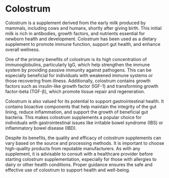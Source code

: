 <!--
source: gpt-40
tags: immunoglobins igg
-->

# Colostrum

Colostrum is a supplement derived from the early milk produced by mammals, including cows and humans, shortly after giving birth. This initial milk is rich in antibodies, growth factors, and nutrients essential for newborn health and development. Colostrum has been used as a dietary supplement to promote immune function, support gut health, and enhance overall wellness.

One of the primary benefits of colostrum is its high concentration of immunoglobulins, particularly IgG, which help strengthen the immune system by providing passive immunity against pathogens. This can be especially beneficial for individuals with weakened immune systems or those recovering from illness. Additionally, colostrum contains growth factors such as insulin-like growth factor (IGF-1) and transforming growth factor-beta (TGF-β), which promote tissue repair and regeneration.

Colostrum is also valued for its potential to support gastrointestinal health. It contains bioactive components that help maintain the integrity of the gut lining, reduce inflammation, and support the growth of beneficial gut bacteria. This makes colostrum supplements a popular choice for individuals with gastrointestinal issues like irritable bowel syndrome (IBS) or inflammatory bowel disease (IBD).

Despite its benefits, the quality and efficacy of colostrum supplements can vary based on the source and processing methods. It is important to choose high-quality products from reputable manufacturers. As with any supplement, it is advisable to consult with a healthcare provider before starting colostrum supplementation, especially for those with allergies to dairy or other health conditions. Proper guidance ensures the safe and effective use of colostrum to support health and well-being.
